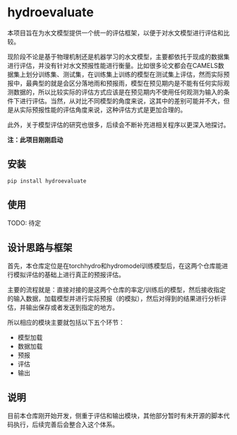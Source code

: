 <!--
 * @Author: Wenyu Ouyang
 * @Date: 2024-02-12 09:52:49
 * @LastEditTime: 2024-05-31 14:14:36
 * @LastEditors: Wenyu Ouyang
 * @Description: 中文版README
 * @FilePath: \hydroevaluate\README_CN.md
 * Copyright (c) 2023-2024 Wenyu Ouyang. All rights reserved.
-->
# hydroevaluate

本项目旨在为水文模型提供一个统一的评估框架，以便于对水文模型进行评估和比较。

现阶段不论是基于物理机制还是机器学习的水文模型，主要都依托于现成的数据集进行评估，并没有针对水文预报性能进行衡量。比如很多论文都会在CAMELS数据集上划分训练集、测试集，在训练集上训练的模型在测试集上评估，然而实际预报中，最典型的就是会区分落地雨和预报雨，模型在预见期内是不能有任何实际观测数据的，所以比较实际的评估方式应该是在预见期内不使用任何观测为输入的条件下进行评估。当然，从对比不同模型的角度来说，这其中的差别可能并不大，但是从实际预报性能的评估角度来说，这种评估方式是更加合理的。

此外，关于模型评估的研究也很多，后续会不断补充进相关程序以更深入地探讨。

**注：此项目刚刚启动**

## 安装

```bash
pip install hydroevaluate
```

## 使用

TODO: 待定

## 设计思路与框架

首先，本仓库定位是在torchhydro和hydromodel训练模型后，在这两个仓库能进行模拟评估的基础上进行真正的预报评估。

主要的流程就是：直接对接的是这两个仓库的率定/训练后的模型，然后接收指定的输入数据，加载模型并进行实际预报（的模拟），然后对得到的结果进行分析评估，并输出保存或者发送到指定的地方。

所以相应的模块主要就包括以下五个环节：

- 模型加载
- 数据加载
- 预报
- 评估
- 输出

## 说明

目前本仓库刚开始开发，侧重于评估和输出模块，其他部分暂时有未开源的脚本代码执行，后续完善后会整合入这个体系。
